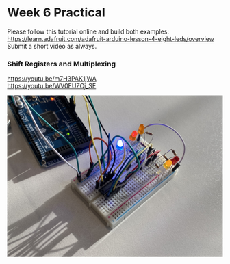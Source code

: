 # Week 6 Practical

Please follow this tutorial online and build both examples:
https://learn.adafruit.com/adafruit-arduino-lesson-4-eight-leds/overview
Submit a short video as always.

### Shift Registers and Multiplexing

https://youtu.be/m7H3PAK1jWA<br>
https://youtu.be/WV0FUZOj_SE

![Image](img-1.jpeg)

